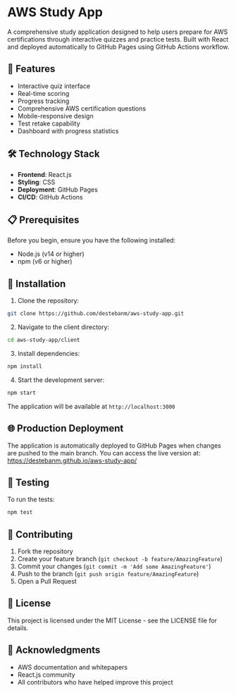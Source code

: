 # AWS Study App

A comprehensive study application designed to help users prepare for AWS certifications through interactive quizzes and practice tests. Built with React and deployed automatically to GitHub Pages using GitHub Actions workflow.

## 🚀 Features

- Interactive quiz interface
- Real-time scoring
- Progress tracking
- Comprehensive AWS certification questions
- Mobile-responsive design
- Test retake capability
- Dashboard with progress statistics

## 🛠️ Technology Stack

- **Frontend**: React.js
- **Styling**: CSS
- **Deployment**: GitHub Pages
- **CI/CD**: GitHub Actions

## 📋 Prerequisites

Before you begin, ensure you have the following installed:
- Node.js (v14 or higher)
- npm (v6 or higher)

## 🔧 Installation

1. Clone the repository:
```bash
git clone https://github.com/destebanm/aws-study-app.git
```

2. Navigate to the client directory:
```bash
cd aws-study-app/client
```

3. Install dependencies:
```bash
npm install
```

4. Start the development server:
```bash
npm start
```

The application will be available at `http://localhost:3000`

## 🌐 Production Deployment

The application is automatically deployed to GitHub Pages when changes are pushed to the main branch. You can access the live version at: https://destebanm.github.io/aws-study-app/

## 🧪 Testing

To run the tests:
```bash
npm test
```

## 🤝 Contributing

1. Fork the repository
2. Create your feature branch (`git checkout -b feature/AmazingFeature`)
3. Commit your changes (`git commit -m 'Add some AmazingFeature'`)
4. Push to the branch (`git push origin feature/AmazingFeature`)
5. Open a Pull Request

## 📝 License

This project is licensed under the MIT License - see the LICENSE file for details.

## 🙏 Acknowledgments

- AWS documentation and whitepapers
- React.js community
- All contributors who have helped improve this project
